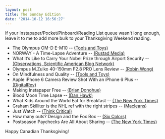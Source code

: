 ```yaml
---
layout: post
title: The Sunday Edition
date: '2014-10-12 16:56:27'
---
```


If your Instapaper/Pocket/Pinboard/Reading List queue wasn't long enough, leave it to me to add more bulk to your Thanksgiving Weekend reading. 

* The Olympus OM-D E-M10 -- [(Tools and Toys)](http://toolsandtoys.net/reviews/the-olympus-om-d-e-m10/)
* NORWAY - A Time-Lapse Adventure -- [(Rustad Media)](http://vimeo.com/107469289)
* What It’s Like to Carry Your Nobel Prize through Airport Security -- [(Observations, Scientific American Blog Network)](http://blogs.scientificamerican.com/observations/2014/10/10/nobel-prize-airport-security/)
* Olympus M.Zuiko 40-150mm F2.8 PRO Lens Review -- [(Robin Wong)](http://robinwong.blogspot.com/2014/10/olympus-mzuiko-40-150mm-f28-pro-lens.html)
* On Mindfulness and Quality -- [(Tools and Toys)](http://toolsandtoys.net/editorials/on-mindfulness-and-quality/)
* Apple iPhone 6 Camera Review Shot With an iPhone 6 Plus -- [(DigitalRev)](http://www.digitalrev.com/article/apple-iphone-6-camera-review/Mjc0MjQ3MDcy)
* Making Instapaper Free -- [(Brian Donohue)](https://medium.com/@bthdonohue/making-instapaper-free-3844af1606ee)
* Blood Moon Time Lapse -- [(Dan Hawk)](http://danhawk.com/danhawk/blood-moon-time-lapse)
* What Kids Around the World Eat for Breakfast -- [(The New York Times)](http://www.nytimes.com/interactive/2014/10/08/magazine/eaters-all-over.html)
* Graham Skilliter is the NHL ref with the right stripes -- [(Macleans)](http://www.macleans.ca/society/graham-skilliter-is-the-nhl-ref-with-the-right-stripes/)
* Just Watch -- [(Think Critical)](http://natebarham.com/post/99315838971/just-watch)
* How many outs? Design and the Fox Box -- [(Six Colors)](http://sixcolors.com/post/2014/10/fox-box/)
* Postseason Paychecks Are All About Sharing -- [(The New York Times)](http://www.nytimes.com/2014/10/05/sports/postseason-paychecks-are-all-about-sharing.html)

Happy Canadian Thanksgiving!